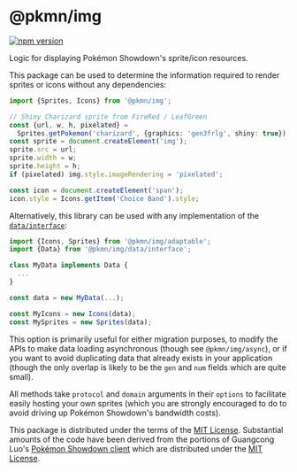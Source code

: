 # @pkmn/img

[![npm version](https://img.shields.io/npm/v/@pkmn/img.svg)](https://www.npmjs.com/package/@pkmn/view)&nbsp;

Logic for displaying Pokémon Showdown's sprite/icon resources.

This package can be used to determine the information required to render sprites or icons
without any dependencies:

```ts
import {Sprites, Icons} from '@pkmn/img';

// Shiny Charizard sprite from FireRed / LeafGreen
const {url, w, h, pixelated} =
  Sprites.getPokemon('charizard', {graphics: 'gen3frlg', shiny: true});
const sprite = document.createElement('img');
sprite.src = url;
sprite.width = w;
sprite.height = h;
if (pixelated) img.style.imageRendering = 'pixelated';

const icon = document.createElement('span');
icon.style = Icons.getItem('Choice Band').style;
```

Alternatively, this library can be used with any implementation of the [`data/interface`][4]:

```ts
import {Icons, Sprites} from '@pkmn/img/adaptable';
import {Data} from '@pkmn/img/data/interface';

class MyData implements Data {
  ...
}

const data = new MyData(...);

const MyIcons = new Icons(data);
const MySprites = new Sprites(data);
```

This option is primarily useful for either migration purposes, to modify the APIs to make data
loading asynchronous (though see `@pkmn/img/async`), or if you want to avoid duplicating data that
already exists in your application (though the only overlap is likely to be the `gen` and `num`
fields which are quite small).

All methods take `protocol` and `domain` arguments in their `options` to facilitate easily hosting
your own sprites (which you are strongly encouraged to do to avoid driving up Pokémon Showdown's
bandwidth costs).

This package is distributed under the terms of the [MIT License][1].
Substantial amounts of the code have been derived from the portions of Guangcong
Luo's [Pokémon Showdown client][2] which are distributed under the [MIT License][3].

  [0]: https://pokemonshowdown.com
  [1]: https://github.com/pkmn/ps/blob/master/img/LICENSE
  [2]: https://github.com/smogon/pokemon-showdown-client
  [3]: https://github.com/smogon/pokemon-showdown-client/blob/master/src/battle.ts#L6
  [4]: https://github.com/pkmn/ps/blob/master/img/src/data/interface.ts
